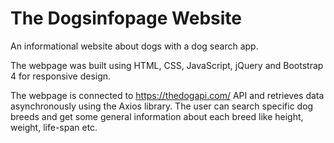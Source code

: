 # The Dogsinfopage Website

An informational website about dogs with a dog search app.

The webpage was built using HTML, CSS, JavaScript, jQuery and Bootstrap 4 for responsive design.

The webpage is connected to https://thedogapi.com/ API and retrieves data asynchronously using the Axios library.
The user can search specific dog breeds and get some general information about each breed like height, weight,
life-span etc.
